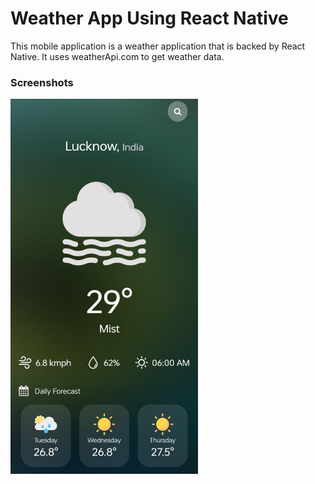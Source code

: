 # Weather App Using React Native

This mobile application is a weather application that is backed by React Native. It uses weatherApi.com to get weather data.

### Screenshots

<img src="./assets/screenshot.jpeg" style="height: 600px; width: 300px" />
